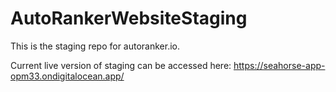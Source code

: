 # AutoRankerWebsiteStaging

This is the staging repo for autoranker.io.

Current live version of staging can be accessed here: https://seahorse-app-opm33.ondigitalocean.app/

